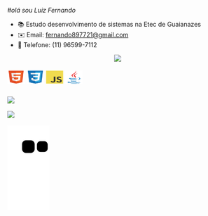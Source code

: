 *#olá sou Luiz Fernando*

- 📚 Estudo desenvolvimento de sistemas na Etec de Guaianazes
- ✉️ Email: fernando897721@gmail.com
- 📱 Telefone: (11) 96599-7112

<div align="center">
  <a>
  <img height="180em" src="https://github-readme-stats.vercel.app/api/top-langs/?username=NandoPereira0715&layout=compact&langs_count=7&theme=dark"/>
</div>
<div style="display: inline_block"><br>
  <img align="center" alt="nando-HTML" height="30" width="40" src="https://raw.githubusercontent.com/devicons/devicon/master/icons/html5/html5-original.svg">
  <img align="center" alt="nando-CSS" height="30" width="40" src="https://raw.githubusercontent.com/devicons/devicon/master/icons/css3/css3-original.svg">
   <img align="center" alt="nando-javascript" height="30" width="40" src="https://raw.githubusercontent.com/devicons/devicon/master/icons/javascript/javascript-original.svg">
   <img align="center" alt="nando-java" height="30" width="40" src="https://raw.githubusercontent.com/devicons/devicon/master/icons/java/java-original.svg">

  
          
</div>
  
  ##
  
  <a href="https://instagram.com/nandoluiz_zl" target="_blank"><img src="https://img.shields.io/badge/-Instagram-%23E4405F?style=for-the-badge&logo=instagram&logoColor=white" target="_blank"></a>
  
  <a href="https://wa.me/5511965997112" target="_blank"><img src="https://img.shields.io/badge/-Whatsapp-%23E4405F?style=for-the-badge&logo=whatsapp&logoColor=green" target="_blank"></a>

  

 
  ![Snake animation](https://github.com/rafaballerini/rafaballerini/blob/output/github-contribution-grid-snake.svg)
 
</div>


